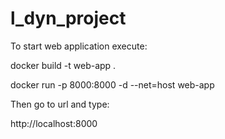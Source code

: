 # l_dyn_project

To start web application execute:

docker build -t web-app .

docker run -p 8000:8000 -d --net=host web-app

Then go to url and type:

http://localhost:8000
